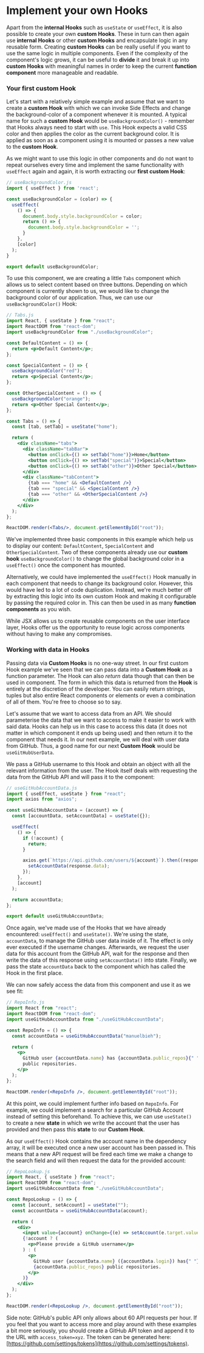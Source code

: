 # Implement your own Hooks

Apart from the **internal Hooks** such as `useState` or `useEffect`, it is also possible to create your own **custom Hooks**. These in turn can then again use **internal Hooks** or other **custom Hooks** and encapsulate logic in any reusable form. Creating **custom Hooks** can be really useful if you want to use the same logic in multiple components. Even if the complexity of the component's logic grows, it can be useful to **divide** it and break it up into **custom Hooks** with meaningful names in order to keep the current **function component** more manageable and readable.

### Your first custom Hook

Let's start with a relatively simple example and assume that we want to create a **custom Hook** with which we can invoke Side Effects and change the background-color of a component whenever it is mounted. A typical name for such a **custom** **Hook** would be `useBackgroundColor()` - remember that Hooks always need to start with `use`. This Hook expects a valid CSS color and then applies the color as the current background color. It is applied as soon as a component using it is mounted or passes a  new value to the **custom Hook**.

As we might want to use this logic in other components and do not want to repeat ourselves every time and implement the same functionality with `useEffect` again and again, it is worth extracting our **first custom Hook**:

```javascript
// useBackgroundColor.js
import { useEffect } from 'react';

const useBackgroundColor = (color) => {
  useEffect(
    () => {
      document.body.style.backgroundColor = color;
      return () => {
        document.body.style.backgroundColor = '';
      }
    }, 
    [color]
  );
}

export default useBackgroundColor;
```

To use this component, we are creating a little `Tabs` component which allows us to select content based on three buttons. Depending on which component is currently shown to us, we would like to change the background color of our application. Thus, we can use our `useBackgroundColor()` Hook:

```jsx
// Tabs.js
import React, { useState } from "react";
import ReactDOM from "react-dom";
import useBackgroundColor from "./useBackgroundColor";

const DefaultContent = () => {
  return <p>Default Content</p>;
};

const SpecialContent = () => {
  useBackgroundColor("red");
  return <p>Special Content</p>;
};

const OtherSpecialContent = () => {
  useBackgroundColor("orange");
  return <p>Other Special Content</p>;
};

const Tabs = () => {
  const [tab, setTab] = useState("home");

  return (
    <div className="tabs">
      <div className="tabBar">
        <button onClick={() => setTab("home")}>Home</button>
        <button onClick={() => setTab("special")}>Special</button>
        <button onClick={() => setTab("other")}>Other Special</button>
      </div>
      <div className="tabContent">
        {tab === "home" && <DefaultContent />}
        {tab === "special" && <SpecialContent />}
        {tab === "other" && <OtherSpecialContent />}
      </div>
    </div>
  );
};

ReactDOM.render(<Tabs/>, document.getElementById("root"));
```

We've implemented three basic components in this example which help us to display our content: `DefaultContent`, `SpecialContent` and `OtherSpecialContent`. Two of these components already use our **custom hook** `useBackgroundColor()` to change the global background color in a `useEffect()` once the component has mounted.

Alternatively, we could have implemented the `useEffect()` Hook manually in each component that needs to change its background color. However, this would have led to a lot of code duplication. Instead, we're much better off by extracting this logic into its own custom Hook and making it configurable by passing the required color in. This can then be used in as many **function components** as you wish.

While JSX allows us to create reusable components on the user interface layer, Hooks offer us the opportunity to reuse logic across components without having to make any compromises.

### Working with data in Hooks

Passing data via **Custom Hooks** is no one-way street. In our first custom Hook example we've seen that we can pass data into a **Custom Hook** as a function parameter. The Hook can also _return_ data though that can then be used in component. The form in which this data is returned from the **Hook** is entirely at the discretion of the developer. You can easily return strings, tuples but also entire React components or elements or even a combination of all of them. You're free to choose so to say.

Let's assume that we want to access data from an API. We should parameterise the data that we want to access to make it easier to work with said data. Hooks can help us in this case to access this data \(it does not matter in which component it ends up being used\) and then return it to the component that needs it. In our next example, we will deal with user data from GitHub. Thus, a good name for our next **Custom Hook** would be `useGitHubUserData`.

We pass a GitHub username to this Hook and obtain an object with all the relevant information from the user. The Hook itself deals with requesting the data from the GitHub API and will pass it to the component:

```jsx
// useGitHubAccountData.js
import { useEffect, useState } from "react";
import axios from "axios";

const useGitHubAccountData = (account) => {
  const [accountData, setAccountData] = useState({});

  useEffect(
    () => {
      if (!account) {
        return;
      }

      axios.get(`https://api.github.com/users/${account}`).then((response) => {
        setAccountData(response.data);
      });
    },
    [account]
  );

  return accountData;
};

export default useGitHubAccountData;
```

Once again, we've made use of the Hooks that we have already encountered: `useEffect()` and `useState()`. We're using the state, `accountData`, to manage the GitHub user data inside of it. The effect is only ever executed if the username changes. Afterwards, we request the user data for this account from the GitHub API, wait for the response and then write the data of this response using `setAccountData()` into state. Finally, we pass the state `accountData` back to the component which has called the Hook in the first place.

We can now safely access the data from this component and use it as we see fit:

```jsx
// RepoInfo.js
import React from "react";
import ReactDOM from "react-dom";
import useGitHubAccountData from "./useGitHubAccountData";

const RepoInfo = () => {
  const accountData = useGitHubAccountData("manuelbieh");

  return (
    <p>
      GitHub user {accountData.name} has {accountData.public_repos}{" "}
      public repositories.
    </p>
  );
};

ReactDOM.render(<RepoInfo />, document.getElementById("root"));
```

At this point, we could implement further info based on `RepoInfo`. For example, we could implement a search for a particular GitHub Account instead of setting this beforehand. To achieve this, we can use `useState()` to create a new **state** in which we write the account that the user has provided and then pass this **state** to our **Custom Hook**.

As our `useEffect()` Hook contains the account name in the dependency array, it will be executed once a new user account has been passed in. This means that a new API request will be fired each time we make a change to the search field and will then request the data for the provided account:

```jsx
// RepoLookup.js
import React, { useState } from "react";
import ReactDOM from "react-dom";
import useGitHubAccountData from "./useGitHubAccountData";

const RepoLookup = () => {
  const [account, setAccount] = useState("");
  const accountData = useGitHubAccountData(account);

  return (
    <div>
      <input value={account} onChange={(e) => setAccount(e.target.value)} />
      {!account ? (
        <p>Please provide a GitHub username</p>
      ) : (
        <p>
          GitHub user {accountData.name} ({accountData.login}) has{" "}
          {accountData.public_repos} public repositories.
        </p>
      )}
    </div>
  );
};

ReactDOM.render(<RepoLookup />, document.getElementById("root"));
```

Side note: GitHub's public API only allows about 60 API requests per hour. If you feel that you want to access more and play around with these examples a bit more seriously, you should create a GitHub API token and append it to the URL with `access_token=xyz`. The token can be generated here: [https://github.com/settings/tokens](https://github.com/settings/tokens).

